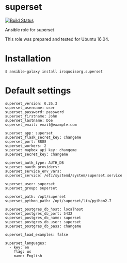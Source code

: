 # superset

[![Build Status](https://travis-ci.com/iroquoisorg/ansible-role-superset.svg?branch=master)](https://travis-ci.com/iroquoisorg/ansible-role-memcached)

Ansible role for superset

This role was prepared and tested for Ubuntu 16.04.

# Installation

`$ ansible-galaxy install iroquoisorg.superset`

# Default settings

```
superset_version: 0.26.3
superset_username: user
superset_password: password
superset_firstname: John
superset_lastname: Doe
superset_email: email@example.com

superset_app: superset
superset_flask_secret_key: changeme
superset_port: 8888
superset_workers: 2
superset_mapbox_api_key: changeme
superset_secret_key: changeme

superset_auth_type: AUTH_DB
superset_oauth_providers:
superset_service_env_vars:
superset_service: /etc/systemd/system/superset.service

superset_user: superset
superset_group: superset

superset_path: /opt/superset
superset_python_path: /opt/superset/lib/python2.7

superset_postgres_db_host: localhost
superset_postgres_db_port: 5432
superset_postgres_db_name: superset
superset_postgres_db_user: superset
superset_postgres_db_pass: changeme

superset_load_examples: false

superset_languages:
  - key: en
    flag: us
    name: English

```
